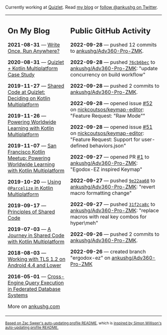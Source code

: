 Currently working at [Quizlet](https://quizlet.com/). Read [my blog](https://ankushg.com/) or [follow @ankushg on Twitter](https://twitter.com/ankushg).

<table><tr><td valign="top" width="40%">

## On My Blog
<!-- blog starts -->
**2021-08-31** — [Write Once, Run Anywhere?](https://ankushg.com/posts/write-once-run-anywhere-increment/)

**2020-08-31** — [Quizlet + Kotlin Multiplatform Case Study](https://ankushg.com/posts/quizlet-kotlin-multiplatform-case-study/)

**2019-11-27** — [Shared Code at Quizlet: Deciding on Kotlin Multiplatform](https://ankushg.com/posts/shared-code-kotlin-multiplatform/)

**2019-11-26** — [Powering Worldwide Learning with Kotlin Multiplatform](https://ankushg.com/speaking/droidcon-sf-2019)

**2019-11-07** — [San Francisco Kotlin Meetup: Powering Worldwide Learning with Kotlin Multiplatform](https://ankushg.com/speaking/sf-kotlin-meetup-2019)

**2019-10-20** — [Using `@Parcelize` in Kotlin Multiplatform](https://ankushg.com/posts/multiplatform-parcelize/)

**2019-09-17** — [Principles of Shared Code](https://ankushg.com/speaking/denver-startup-week-2019)

**2019-07-03** — [A Journey in Shared Code with Kotlin Multiplatform](https://ankushg.com/speaking/droidcon-berlin-2019)

**2018-08-03** — [Working with TLS 1.2 on Android 4.4 and Lower](https://ankushg.com/posts/tls-1.2-on-android/)

**2016-05-01** — [Cross-Engine Query Execution in Federated Database Systems](https://ankushg.com/projects/thesis)
<!-- blog ends -->
More on [ankushg.com](https://ankushg.com/)
</td><td valign="top" width="60%">

## Public GitHub Activity
<!-- githubActivity starts -->
**2022-09-28** — pushed 12 commits to [ankushg/Adv360-Pro-ZMK](https://api.github.com/repos/ankushg/Adv360-Pro-ZMK).

**2022-09-28** — pushed [`76cb6bec`](https://github.com/ankushg/Adv360-Pro-ZMK/commit/76cb6bec92581ebfafc2e3e8718259103189e259) to [ankushg/Adv360-Pro-ZMK](https://api.github.com/repos/ankushg/Adv360-Pro-ZMK): "update concurrency on build workflow"

**2022-09-28** — pushed 2 commits to [ankushg/Adv360-Pro-ZMK](https://api.github.com/repos/ankushg/Adv360-Pro-ZMK).

**2022-09-28** — opened issue [#52](https://github.com/nickcoutsos/keymap-editor/issues/52) on [nickcoutsos/keymap-editor](https://api.github.com/repos/nickcoutsos/keymap-editor): "Feature Request: "Raw Mode""

**2022-09-28** — opened issue [#51](https://github.com/nickcoutsos/keymap-editor/issues/51) on [nickcoutsos/keymap-editor](https://api.github.com/repos/nickcoutsos/keymap-editor): "Feature Request: Support for user-defined behaviors.json"

**2022-09-27** — opened PR [#1](https://github.com/ankushg/Adv360-Pro-ZMK/pull/1) to [ankushg/Adv360-Pro-ZMK](https://api.github.com/repos/ankushg/Adv360-Pro-ZMK): "Egodox-EZ inspired Keymap"

**2022-09-27** — pushed [`9e22aa68`](https://github.com/ankushg/Adv360-Pro-ZMK/commit/9e22aa68fe692fe7df77e4894a358c763718e38e) to [ankushg/Adv360-Pro-ZMK](https://api.github.com/repos/ankushg/Adv360-Pro-ZMK): "revert macro formatting change"

**2022-09-27** — pushed [`31f2ca8c`](https://github.com/ankushg/Adv360-Pro-ZMK/commit/31f2ca8c07387fe53bd951a5e66430a721b3efa7) to [ankushg/Adv360-Pro-ZMK](https://api.github.com/repos/ankushg/Adv360-Pro-ZMK): "replace macros with real key combos for hyper\meh"

**2022-09-26** — pushed 2 commits to [ankushg/Adv360-Pro-ZMK](https://api.github.com/repos/ankushg/Adv360-Pro-ZMK).

**2022-09-26** — created branch "ergodox-ez" on [ankushg/Adv360-Pro-ZMK](https://api.github.com/repos/ankushg/Adv360-Pro-ZMK)
<!-- githubActivity ends -->
</td></tr></table>

<sub><a href="https://github.com/ZacSweers/ZacSweers">Based on Zac Sweer's auto-updating profile README</a>, which is <a href="https://simonwillison.net/2020/Jul/10/self-updating-profile-readme/">inspired by Simon Willison's auto-updating profile README.</a></sub>